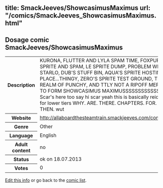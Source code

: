 title: SmackJeeves/ShowcasimusMaximus
url: "/comics/SmackJeeves_ShowcasimusMaximus.html"
---
Dosage comic SmackJeeves/ShowcasimusMaximus
-----------------------------------------

<p id="msg"></p>
<script type="text/javascript">
if (window.location.search === '?edit_info_mail=sent_ok') {
  var elem = document.getElementById("msg");
  elem.innerHTML = 'Edited information sucessfully sent for review, which is usually done daily. Thanks!';
  elem.className = 'ok';
}
</script>
<table class="comicinfo">
<tr>
<th>Description</th><td>KURONA, FLUTTER AND LYLA SPAM TIME, FOXPUFF SPRITE AND SPAM, LE SPRITE DUMP, PROBLEM WITH STARLO, DUB'S STUFF BIN, AQUA'S SPRITE HOSTING PLACE...THINGY, ZERO'S SPRITE TEST GROUND, THE REALM OF PUNCHY, AND TTLY NOT A RIPOFF MERGE TO FORM SHOWCASIMUS MAXIMUSSSSSSSSSSSS Scar's here too say hi scar yeah this is basically reidy's for lower tiers WHY. ARE. THERE. CHAPTERS. FOR. US. THEN. wut</td>
</tr>
<tr>
<th>Website</th><td><a href="http://allaboardthesteamtrain.smackjeeves.com/comics/">http://allaboardthesteamtrain.smackjeeves.com/comics/</a></td>
</tr>
<tr>
<th>Genre</th><td>Other</td>
</tr>
<tr>
<th>Language</th><td>English</td>
</tr>
<tr>
<th>Adult content</th><td>no</td>
</tr>
<tr>
<th>Status</th><td>ok on 18.07.2013</td>
</tr>
<tr>
<th>Votes</th><td>0</td>
</tr>
</table>

[Edit this info](SmackJeeves_ShowcasimusMaximus_edit.html) or go back to the [comic list](../comic-index.html).
